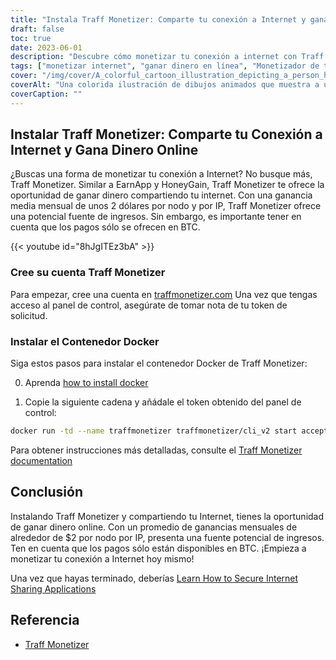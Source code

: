 ```yaml
---
title: "Instala Traff Monetizer: Comparte tu conexión a Internet y gana dinero online"
draft: false
toc: true
date: 2023-06-01
description: "Descubre cómo monetizar tu conexión a internet con Traff Monetizer y gana dinero sin esfuerzo, ofreciéndote una potencial fuente de ingresos a través de compartir tu internet."
tags: ["monetizar internet", "ganar dinero en línea", "Monetizador de tráfico", "compartir conexión a internet", "ingresos pasivos", "Pagos en BTC", "ganar desde casa", "compartir internet", "oportunidades de ganar dinero en línea", "ganar con Traff Monetizer", "plataforma de monetización", "ganar dinero con internet", "obtener ingresos pasivos", "monetización de internet", "ganar bitcoin", "compartir internet no utilizado", "flujo de ingresos en internet", "ganar con contenedor Docker", "potencial de ingresos en línea", "red para compartir internet", "ganar con nodo por IP", "ingresos por internet", "Ganancia de BTC", "ingresos de internet", "ganar compartiendo internet", "Tutorial de Traff Monetizer", "guía de monetización de internet", "ganar con conexión a internet", "Creación de una cuenta Traff Monetizer", "Instalación Docker de Traff Monetizer"]
cover: "/img/cover/A_colorful_cartoon_illustration_depicting_a_person_holding.png"
coverAlt: "Una colorida ilustración de dibujos animados que muestra a una persona sosteniendo un globo terráqueo con líneas de red que conectan varios dispositivos, representando el concepto de compartir Internet y ganar dinero."
coverCaption: ""
---
```


## Instalar Traff Monetizer: Comparte tu Conexión a Internet y Gana Dinero Online

¿Buscas una forma de monetizar tu conexión a Internet? No busque más, Traff Monetizer. Similar a EarnApp y HoneyGain, Traff Monetizer te ofrece la oportunidad de ganar dinero compartiendo tu internet. Con una ganancia media mensual de unos 2 dólares por nodo y por IP, Traff Monetizer ofrece una potencial fuente de ingresos. Sin embargo, es importante tener en cuenta que los pagos sólo se ofrecen en BTC.

{{< youtube id="8hJgITEz3bA" >}}

### Cree su cuenta Traff Monetizer
Para empezar, cree una cuenta en [traffmonetizer.com](https://traffmonetizer.com/?aff=1389828&utm_source=traffmonetizerdockerguide) Una vez que tengas acceso al panel de control, asegúrate de tomar nota de tu token de solicitud.

### Instalar el Contenedor Docker
Siga estos pasos para instalar el contenedor Docker de Traff Monetizer:

0. Aprenda [how to install docker](https://simeononsecurity.com/other/creating-profitable-low-powered-crypto-miners/#installing-docker)

1. Copie la siguiente cadena y añádale el token obtenido del panel de control:
```bash
docker run -td --name traffmonetizer traffmonetizer/cli_v2 start accept --token YOUR_TOKEN
```

Para obtener instrucciones más detalladas, consulte el [Traff Monetizer documentation](https://traffmonetizer.com/?aff=1389828&utm_source=traffmonetizerdockerguide)


## Conclusión

Instalando Traff Monetizer y compartiendo tu Internet, tienes la oportunidad de ganar dinero online. Con un promedio de ganancias mensuales de alrededor de $2 por nodo por IP, presenta una fuente potencial de ingresos. Ten en cuenta que los pagos sólo están disponibles en BTC. ¡Empieza a monetizar tu conexión a Internet hoy mismo!

Una vez que hayas terminado, deberías [Learn How to Secure Internet Sharing Applications](https://simeononsecurity.com/other/how-to-secure-internet-sharing-applications/)

## Referencia

- [Traff Monetizer](https://traffmonetizer.com/?aff=1389828&utm_source=traffmonetizerdockerguide)


